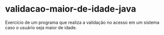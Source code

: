 # validacao-maior-de-idade-java
Exercício de um programa que realiza a validação no acesso em um sistema caso o usuário seja maior de idade.
